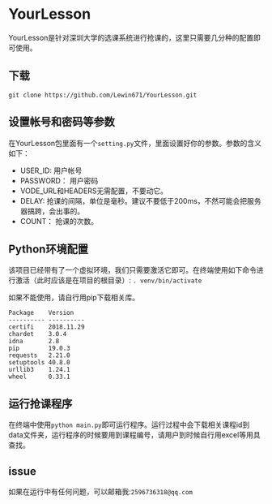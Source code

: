 # YourLesson

YourLesson是针对深圳大学的选课系统进行抢课的，这里只需要几分种的配置即可使用。

## 下载

`git clone https://github.com/Lewin671/YourLesson.git`

## 设置帐号和密码等参数
在YourLesson包里面有一个`setting.py`文件，里面设置好你的参数。参数的含义如下：
* USER_ID: 用户帐号
* PASSWORD： 用户密码
* VODE_URL和HEADERS无需配置，不要动它。
* DELAY: 抢课的间隔，单位是毫秒。建议不要低于200ms，不然可能会把服务器搞跨，会出事的。
* COUNT： 抢课的次数。

## Python环境配置
该项目已经带有了一个虚拟环境，我们只需要激活它即可。在终端使用如下命令进行激活（此时应该是在项目的根目录）:
`. venv/bin/activate`

如果不能使用，请自行用pip下载相关库。
```
Package    Version   
---------- ----------
certifi    2018.11.29
chardet    3.0.4     
idna       2.8       
pip        19.0.3    
requests   2.21.0    
setuptools 40.8.0    
urllib3    1.24.1    
wheel      0.33.1  
```

## 运行抢课程序
在终端中使用`python main.py`即可运行程序。运行过程中会下载相关课程id到data文件夹，运行程序的时候要用到课程编号，请用户到时候自行用excel等用具查找。

## issue
如果在运行中有任何问题，可以邮箱我:`2596736318@qq.com`

